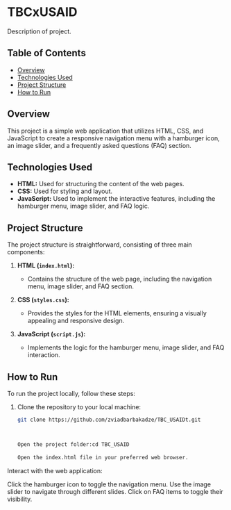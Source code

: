 # TBCxUSAID

Description of project.

## Table of Contents
- [Overview](#overview)
- [Technologies Used](#technologies-used)
- [Project Structure](#project-structure)
- [How to Run](#how-to-run)

## Overview
This project is a simple web application that utilizes HTML, CSS, and JavaScript to create a responsive navigation menu with a hamburger icon, an image slider, and a frequently asked questions (FAQ) section.

## Technologies Used
- **HTML:** Used for structuring the content of the web pages.
- **CSS:** Used for styling and layout.
- **JavaScript:** Used to implement the interactive features, including the hamburger menu, image slider, and FAQ logic.

## Project Structure
The project structure is straightforward, consisting of three main components:

1. **HTML (`index.html`):**
   - Contains the structure of the web page, including the navigation menu, image slider, and FAQ section.

2. **CSS (`styles.css`):**
   - Provides the styles for the HTML elements, ensuring a visually appealing and responsive design.

3. **JavaScript (`script.js`):**
   - Implements the logic for the hamburger menu, image slider, and FAQ interaction.

## How to Run
To run the project locally, follow these steps:

1. Clone the repository to your local machine:
   ```bash
   git clone https://github.com/zviadbarbakadze/TBC_USAIDt.git

   

   Open the project folder:cd TBC_USAID
 
   Open the index.html file in your preferred web browser.

Interact with the web application:

Click the hamburger icon to toggle the navigation menu.
Use the image slider to navigate through different slides.
Click on FAQ items to toggle their visibility.

